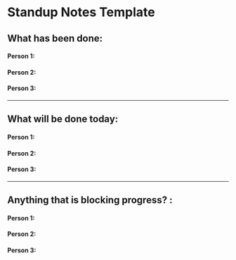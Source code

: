 # Standup Notes Template

## What has been done:
#### Person 1:
#### Person 2:
#### Person 3:

---

## What will be done today:
#### Person 1:
#### Person 2:
#### Person 3:

---


## Anything that is blocking progress? :
#### Person 1:
#### Person 2:
#### Person 3:

